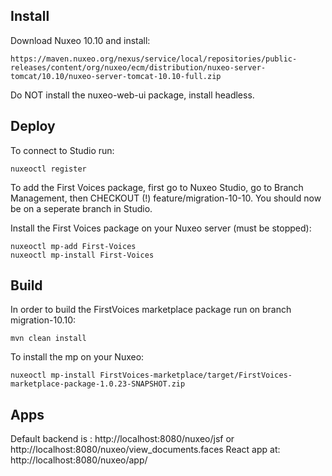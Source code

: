 ## Install

Download Nuxeo 10.10 and install:

```
https://maven.nuxeo.org/nexus/service/local/repositories/public-releases/content/org/nuxeo/ecm/distribution/nuxeo-server-tomcat/10.10/nuxeo-server-tomcat-10.10-full.zip
```

Do NOT install the nuxeo-web-ui package, install headless.

## Deploy

To connect to Studio run:            

```
nuxeoctl register
```

To add the First Voices package, first go to Nuxeo Studio, go to Branch Management, then CHECKOUT (!) feature/migration-10-10.
You should now be on a seperate branch in Studio.

Install the First Voices package on your Nuxeo server (must be stopped):
```
nuxeoctl mp-add First-Voices
nuxeoctl mp-install First-Voices
```

## Build
In order to build the FirstVoices marketplace package run on branch migration-10.10:

```
mvn clean install
```

To install the mp on your Nuxeo:

```
nuxeoctl mp-install FirstVoices-marketplace/target/FirstVoices-marketplace-package-1.0.23-SNAPSHOT.zip
```

## Apps

Default backend is : http://localhost:8080/nuxeo/jsf or http://localhost:8080/nuxeo/view_documents.faces
React app at: http://localhost:8080/nuxeo/app/
